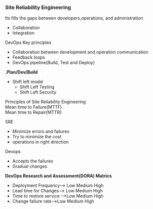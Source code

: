 ### Site Reliability Engineering 
Its fills the gaps between developers,operations, and administration 
* Collaboration
* Integration

DevOps Key principles
* Collaboration between development and operation communication
* Feedback loops
* DevOps pipeline(Build, Test and Deploy)
  
**.Plan/Dev/Build**
   * Shift left model
      *  Shift Left Testing
      *  Shift Left Security

Principles of Site Reliability Engineering   
Mean time to Failure(MTTF)   
Mean time to Repair(MTTR}

SRE
* Minimize errors and failures
* Try to minimize the cost
* operations in right direction
  

Devops
* Accepts the failures
* Gradual changes  

**DevOps Research and Assessment(DORA) Matrics**
* Deployment Frequency--> Low Medium  High
* Lead time for Changes--> Low Medium  High
* Time to restore service -->Low Medium  High
* Change failure rate-->Low Medium  High

